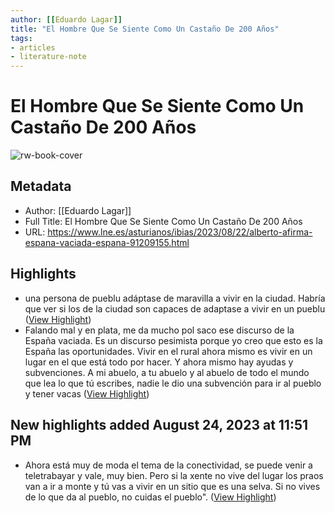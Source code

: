 ```yaml
---
author: [[Eduardo Lagar]]
title: "El Hombre Que Se Siente Como Un Castaño De 200 Años"
tags: 
- articles
- literature-note
---
```

# El Hombre Que Se Siente Como Un Castaño De 200 Años

![rw-book-cover](https://estaticos-cdn.prensaiberica.es/clip/cc95c746-df8c-43b6-9cc0-0468e59f83bb_16-9-aspect-ratio_default_0_x2719y2227.jpg)

## Metadata
- Author: [[Eduardo Lagar]]
- Full Title: El Hombre Que Se Siente Como Un Castaño De 200 Años
- URL: https://www.lne.es/asturianos/ibias/2023/08/22/alberto-afirma-espana-vaciada-espana-91209155.html

## Highlights
- una persona de pueblu adáptase de maravilla a vivir en la ciudad. Habría que ver si los de la ciudad son capaces de adaptase a vivir en un pueblu ([View Highlight](https://read.readwise.io/read/01h8j8mtzmydeghq9a29fcgg4h))
- Falando mal y en plata, me da mucho pol saco ese discurso de la España vaciada. Es un discurso pesimista porque yo creo que esto es la España las oportunidades. Vivir en el rural ahora mismo es vivir en un lugar en el que está todo por hacer. Y ahora mismo hay ayudas y subvenciones. A mi abuelo, a tu abuelo y al abuelo de todo el mundo que lea lo que tú escribes, nadie le dio una subvención para ir al pueblo y tener vacas ([View Highlight](https://read.readwise.io/read/01h8j8pna078drpjsns0kx5k8e))
## New highlights added August 24, 2023 at 11:51 PM
- Ahora está muy de moda el tema de la conectividad, se puede venir a teletrabayar y vale, muy bien. Pero si la xente no vive del lugar los praos van a ir a monte y tú vas a vivir en un sitio que es una selva. Si no vives de lo que da al pueblo, no cuidas el pueblo". ([View Highlight](https://read.readwise.io/read/01h8j8q7dyt4qrs6hbka2zkgdv))
